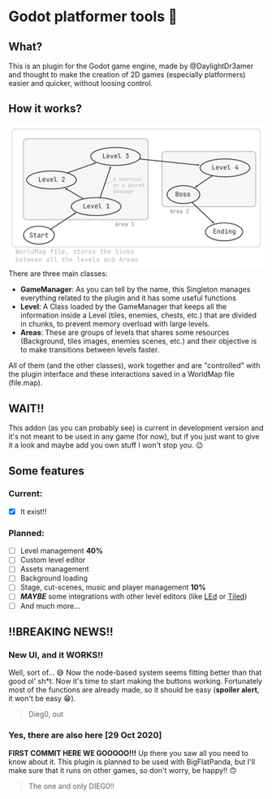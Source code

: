 # Godot platformer tools :wrench:

## What?
This is an plugin for the Godot game engine, made by @DaylightDr3amer and thought to make the creation of 2D games (especially platformers) easier and quicker, without loosing control.

## How it works?
![Level Idea](https://github.com/TheFriendsCraftTeam/GodotPlatformerTools/blob/main/web/level_system.png)
There are three main classes:
- **GameManager**: As you can tell by the name, this Singleton manages everything related to the plugin and it has some useful functions
- **Level**: A Class loaded by the GameManager that keeps all the information inside a Level (tiles, enemies, chests, etc.) that are divided in chunks, to prevent memory overload with large levels.
- **Areas**: These are groups of levels that shares some resources (Background, tiles images, enemies scenes, etc.) and their objective is to make transitions between levels faster.

All of them (and the other classes), work together and are "controlled" with the plugin interface and these interactions saved in a WorldMap file (file.map).

## WAIT!!
This addon (as you can probably see) is current in development version and it's not meant to be used in any game (for now), but if you just want to give it a look and maybe add you own stuff I won't stop you. :wink:
## Some features

### Current:
- [x] It exist!!

### Planned:
- [ ] Level management **40%**
- [ ] Custom level editor
- [ ] Assets management
- [ ] Background loading
- [ ] Stage, cut-scenes, music and player management **10%**
- [ ] ***MAYBE*** some integrations with other level editors (like [LEd](https://deepnight.net/tools/led-2d-level-editor/) or [Tiled](https://www.mapeditor.org/))
- [ ] And much more...

## !!BREAKING NEWS!!
### New UI, and it WORKS!!
Well, sort of... :sweat_smile: Now the node-based system seems fitting better than that good ol' sh\*t. Now it's time to start making the buttons working. Fortunately most of the functions are already made, so it should be easy (**spoiler alert**, it won't be easy :grin:).
> Dieg0, out

### Yes, there are also here [29 Oct 2020]
**FIRST COMMIT HERE WE GOOOOO!!!** Up there you saw all you need to know about it. This plugin is planned to be used with BigFlatPanda, but I'll make sure that it runs on other games, so don't worry, be happy!! :upside_down_face:
> The one and only DIEG0!!
